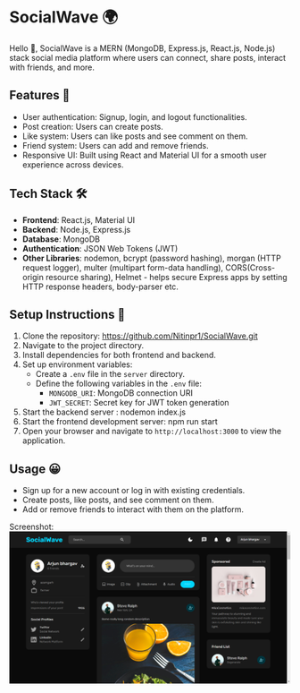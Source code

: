 ﻿# SocialWave 🌍

Hello 👋,
SocialWave is a MERN (MongoDB, Express.js, React.js, Node.js) stack social media platform where users can connect, share posts, interact with friends, and more. 

## Features 🌟

- User authentication: Signup, login, and logout functionalities.
- Post creation: Users can create posts.
- Like system: Users can like posts and see comment on them.
- Friend system: Users can add and remove friends.
- Responsive UI: Built using React and Material UI for a smooth user experience across devices.

## Tech Stack 🛠️

- **Frontend**: React.js, Material UI
- **Backend**: Node.js, Express.js
- **Database**: MongoDB
- **Authentication**: JSON Web Tokens (JWT)
- **Other Libraries**: nodemon, bcrypt (password hashing), morgan (HTTP request logger), multer (multipart form-data handling), CORS(Cross-origin resource sharing), Helmet - helps secure Express apps by setting HTTP response headers, body-parser etc.

## Setup Instructions  🚀

1. Clone the repository: https://github.com/Nitinpr1/SocialWave.git
2. Navigate to the project directory.
3. Install dependencies for both frontend and backend.
4. Set up environment variables:
   - Create a `.env` file in the `server` directory.
   - Define the following variables in the `.env` file:
     - `MONGODB_URI`: MongoDB connection URI
     - `JWT_SECRET`: Secret key for JWT token generation
5. Start the backend server : nodemon index.js
6. Start the frontend development server: npm run start
7. Open your browser and navigate to `http://localhost:3000` to view the application.

## Usage 😀 

- Sign up for a new account or log in with existing credentials.
- Create posts, like posts, and see comment on them.
- Add or remove friends to interact with them on the platform.

Screenshot:
![screenshot](https://github.com/Nitinpr1/SocialWave/blob/main/client/public/assets/home.png)





